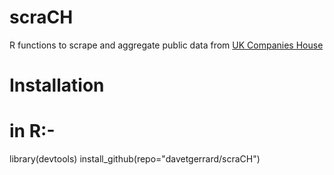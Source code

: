 # scraCH
R functions to scrape and aggregate public data from [UK Companies House](https://beta.companieshouse.gov.uk/)


# Installation 
# in R:-
library(devtools)
install_github(repo="davetgerrard/scraCH")